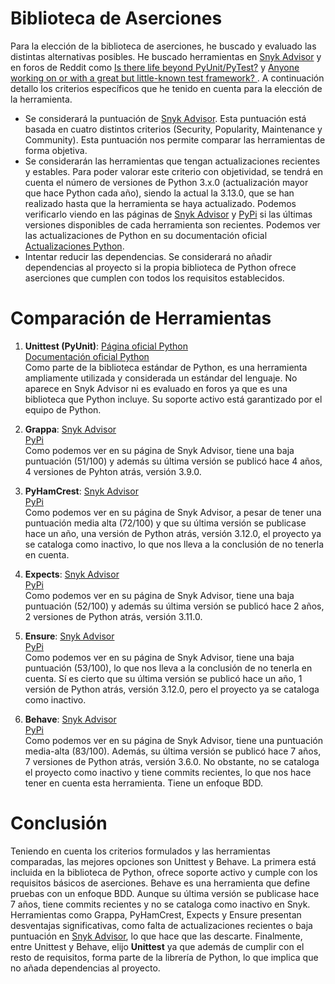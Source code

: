 # Biblioteca de Aserciones

Para la elección de la biblioteca de aserciones, he buscado y evaluado las distintas alternativas posibles. He buscado herramientas en [Snyk Advisor](https://snyk.io/advisor/) y en foros de Reddit como [Is there life beyond PyUnit/PyTest?](https://www.reddit.com/r/Python/comments/1h0yg58/is_there_life_beyond_pyunitpytest/) y [Anyone working on or with a great but little-known test framework? ](https://www.reddit.com/r/Python/comments/1gbxrho/anyone_working_on_or_with_a_great_but_littleknown/). A continuación detallo los criterios específicos que he tenido en cuenta para la elección de la herramienta. 

- Se considerará la puntuación de [Snyk Advisor](https://snyk.io/advisor/). Esta puntuación está basada en cuatro distintos criterios (Security, Popularity, Maintenance y Community). Esta puntuación nos permite comparar las herramientas de forma objetiva. 
- Se considerarán las herramientas que tengan actualizaciones recientes y estables. Para poder valorar este criterio con objetividad, se tendrá en cuenta el número de versiones de Python 3.x.0 (actualización mayor que hace Python cada año), siendo la actual la 3.13.0, que se han realizado hasta que la herramienta se haya actualizado. Podemos verificarlo viendo en las páginas de [Snyk Advisor](https://snyk.io/advisor/) y [PyPi](https://pypi.org/) si las últimas versiones disponibles de cada herramienta son recientes. Podemos ver las actualizaciones de Python en su documentación oficial [Actualizaciones Python](https://www.python.org/doc/versions/).
- Intentar reducir las dependencias. Se considerará no añadir dependencias al proyecto si la propia biblioteca de Python ofrece aserciones que cumplen con todos los requisitos establecidos. 

# Comparación de Herramientas

1. **Unittest (PyUnit)**:
    [Página oficial Python](https://github.com/python/cpython/tree/main/Lib/unittest)  
    [Documentación oficial Python](https://docs.python.org/es/3/library/unittest.html)   
    Como parte de la biblioteca estándar de Python, es una herramienta ampliamente utilizada y considerada un estándar del lenguaje. No aparece en Snyk Advisor ni es evaluado en foros ya que es una biblioteca que Python incluye. Su soporte activo está garantizado por el equipo de Python.  

2. **Grappa**:
    [Snyk Advisor](https://snyk.io/advisor/python/grappa)  
    [PyPi](https://pypi.org/project/grappa/)  
    Como podemos ver en su página de Snyk Advisor, tiene una baja puntuación (51/100) y además su última versión se publicó hace 4 años, 4 versiones de Pyhton atrás, versión 3.9.0. 

3. **PyHamCrest**:
    [Snyk Advisor](https://snyk.io/advisor/python/pyhamcrest)  
    [PyPi](https://pypi.org/project/PyHamcrest/)  
    Como podemos ver en su página de Snyk Advisor, a pesar de tener una puntuación media alta (72/100) y que su última versión se publicase hace un año, una versión de Python atrás, versión 3.12.0, el proyecto ya se cataloga como inactivo, lo que nos lleva a la conclusión de no tenerla en cuenta.  

4. **Expects**:
    [Snyk Advisor](https://snyk.io/advisor/python/expects)  
    [PyPi](https://pypi.org/project/expects/)    
    Como podemos ver en su página de Snyk Advisor, tiene una baja puntuación (52/100) y además su última versión se publicó hace 2 años, 2 versiones de Python atrás, versión 3.11.0.  

5. **Ensure**:
    [Snyk Advisor](https://snyk.io/advisor/python/ensure)  
    [PyPi](https://pypi.org/project/ensure/)  
    Como podemos ver en su página de Snyk Advisor, tiene una baja puntuación (53/100), lo que nos lleva a la conclusión de no tenerla en cuenta. Sí es cierto que su última versión se publicó hace un año, 1 versión de Python atrás, versión 3.12.0, pero el proyecto ya se cataloga como inactivo.    

6. **Behave**:
    [Snyk Advisor](https://snyk.io/advisor/python/behave)  
    [PyPi](https://pypi.org/project/behave/)  
    Como podemos ver en su página de Snyk Advisor, tiene una puntuación media-alta (83/100). Además, su última versión se publicó hace 7 años, 7 versiones de Python atrás, versión 3.6.0. No obstante, no se cataloga el proyecto como inactivo y tiene commits recientes, lo que nos hace tener en cuenta esta herramienta. Tiene un enfoque BDD. 

# Conclusión

Teniendo en cuenta los criterios formulados y las herramientas comparadas, las mejores opciones son Unittest y Behave. La primera está incluida en la biblioteca de Python, ofrece soporte activo y cumple con los requisitos básicos de aserciones. Behave es una herramienta que define pruebas con un enfoque BDD. Aunque su última versión se publicase hace 7 años, tiene commits recientes y no se cataloga como inactivo en Snyk. Herramientas como Grappa, PyHamCrest, Expects y Ensure presentan desventajas significativas, como falta de actualizaciones recientes o baja puntuación en [Snyk Advisor](https://snyk.io/advisor/), lo que hace que las descarte. Finalmente, entre Unittest y Behave, elijo **Unittest** ya que además de cumplir con el resto de requisitos, forma parte de la librería de Python, lo que implica que no añada dependencias al proyecto.  
